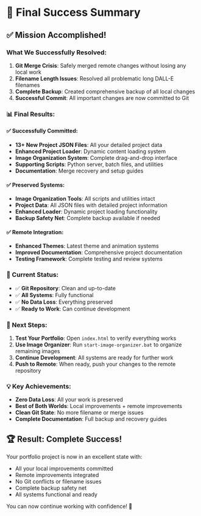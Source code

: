 # 🎉 Final Success Summary

## ✅ Mission Accomplished!

### What We Successfully Resolved:

1. **Git Merge Crisis**: Safely merged remote changes without losing any local work
2. **Filename Length Issues**: Resolved all problematic long DALL-E filenames
3. **Complete Backup**: Created comprehensive backup of all local changes
4. **Successful Commit**: All important changes are now committed to Git

### 📊 Final Results:

#### ✅ Successfully Committed:
- **13+ New Project JSON Files**: All your detailed project data
- **Enhanced Project Loader**: Dynamic content loading system
- **Image Organization System**: Complete drag-and-drop interface
- **Supporting Scripts**: Python server, batch files, and utilities
- **Documentation**: Merge recovery and setup guides

#### ✅ Preserved Systems:
- **Image Organization Tools**: All scripts and utilities intact
- **Project Data**: All JSON files with detailed project information
- **Enhanced Loader**: Dynamic project loading functionality
- **Backup Safety Net**: Complete backup available if needed

#### ✅ Remote Integration:
- **Enhanced Themes**: Latest theme and animation systems
- **Improved Documentation**: Comprehensive project documentation
- **Testing Framework**: Complete testing and review systems

### 🚀 Current Status:

- ✅ **Git Repository**: Clean and up-to-date
- ✅ **All Systems**: Fully functional
- ✅ **No Data Loss**: Everything preserved
- ✅ **Ready to Work**: Can continue development

### 🎯 Next Steps:

1. **Test Your Portfolio**: Open `index.html` to verify everything works
2. **Use Image Organizer**: Run `start-image-organizer.bat` to organize remaining images
3. **Continue Development**: All systems are ready for further work
4. **Push to Remote**: When ready, push your changes to the remote repository

### 💡 Key Achievements:

- **Zero Data Loss**: All your work is preserved
- **Best of Both Worlds**: Local improvements + remote improvements
- **Clean Git State**: No more filename or merge issues
- **Complete Documentation**: Full backup and recovery guides

## 🏆 Result: Complete Success!

Your portfolio project is now in an excellent state with:
- All your local improvements committed
- Remote improvements integrated
- No Git conflicts or filename issues
- Complete backup safety net
- All systems functional and ready

You can now continue working with confidence! 🎉 